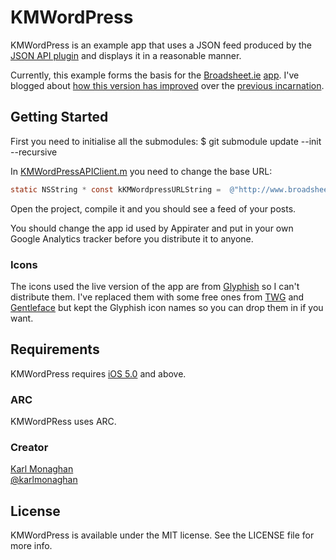 KMWordPress
===========

KMWordPress is an example app that uses a JSON feed produced by the [JSON API plugin](http://wordpress.org/extend/plugins/json-api/) and displays it in a reasonable manner.

Currently, this example forms the basis for the [Broadsheet.ie](http://broadsheet.ie) [app](https://itunes.apple.com/ie/app/broadsheet.ie/id413093424?mt=8).  I've blogged about [how this version has improved](http://www.karlmonaghan.com/2013/03/01/broadsheet-ie-iphone-app-2-0/) over the [previous incarnation](https://github.com/kmonaghan/Broadsheet.ie-iOS).

## Getting Started
First you need to initialise all the submodules:
    $ git submodule update --init --recursive

In [KMWordPressAPIClient.m](KMWordPress/blob/master/KMWordPress/Classes/KMWordPressAPIClient.m#L15) you need to change the base URL:
``` objective-c
static NSString * const kKMWordpressURLString =  @"http://www.broadsheet.ie/";
```

Open the project, compile it and you should see a feed of your posts.

You should change the app id used by Appirater and put in your own Google Analytics tracker before you distribute it to anyone.

### Icons
The icons used the live version of the app are from [Glyphish](http://www.glyphish.com/) so I can't distribute them.  I've replaced them with some free ones from [TWG](http://blog.twg.ca/2010/11/retina-display-icon-set/twg_retina_icons/) and [Gentleface](http://gentleface.com/free_icon_set.html) but kept the Glyphish icon names so you can drop them in if you want.

## Requirements

KMWordPress requires [iOS 5.0](http://developer.apple.com/library/ios/#releasenotes/General/WhatsNewIniOS/Articles/iOS5.html) and above.

### ARC
KMWordPRess uses ARC.

### Creator

[Karl Monaghan](http://github.com/kmonaghan)  
[@karlmonaghan](https://twitter.com/karlmonaghan)

## License

KMWordPress is available under the MIT license. See the LICENSE file for more info.
